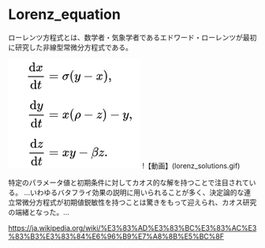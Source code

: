 # Lorenz_equation
ローレンツ方程式とは、数学者・気象学者であるエドワード・ローレンツが最初に研究した非線型常微分方程式である。

![画像](aa.png)    !【動画】(lorenz_solutions.gif)

特定のパラメータ値と初期条件に対してカオス的な解を持つことで注目されている。
...いわゆるバタフライ効果の説明に用いられることが多く、決定論的な連立常微分方程式が初期値鋭敏性を持つことは驚きをもって迎えられ、カオス研究の端緒となった。...

https://ja.wikipedia.org/wiki/%E3%83%AD%E3%83%BC%E3%83%AC%E3%83%B3%E3%83%84%E6%96%B9%E7%A8%8B%E5%BC%8F
